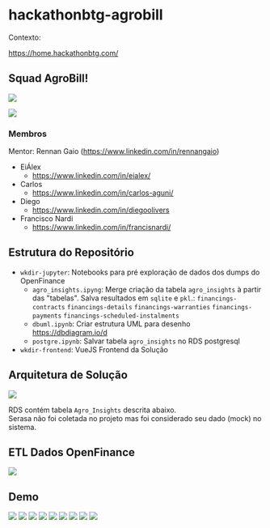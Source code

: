# hackathonbtg-agrobill


Contexto:

https://home.hackathonbtg.com/

## Squad AgroBill!

![](./squad-logo.png)

![](./team.jpg)

### Membros

Mentor: Rennan Gaio (https://www.linkedin.com/in/rennangaio)

* EiÁlex
    * https://www.linkedin.com/in/eialex/
* Carlos
    * https://www.linkedin.com/in/carlos-aguni/
* Diego
    * https://www.linkedin.com/in/diegoolivers
* Francisco Nardi
    * https://www.linkedin.com/in/francisnardi/

## Estrutura do Repositório

* `wkdir-jupyter`: Notebooks para pré exploração de dados dos dumps do OpenFinance
    * `agro_insights.ipyng`: Merge criação da tabela `agro_insights` à partir das "tabelas". Salva resultados em `sqlite` e `pkl`.:
        `financings-contracts`
        `financings-details`
        `financings-warranties`
        `financings-payments`
        `financings-scheduled-instalments`
    * `dbuml.ipynb`: Criar estrutura UML para desenho https://dbdiagram.io/d
    * `postgre.ipynb`: Salvar tabela `agro_insights` no RDS postgresql
* `wkdir-frontend`: VueJS Frontend da Solução

## Arquitetura de Solução

![](./arquitetura.png)

RDS contém tabela `Agro_Insights` descrita abaixo.  
Serasa não foi coletada no projeto mas foi considerado seu dado (mock) no sistema.

## ETL Dados OpenFinance

![](./db_agro_insights.png)


## Demo

![](./page00.png)
![](./page01.png)
![](./page02.png)
![](./page03.png)
![](./page04.png)
![](./page05.png)
![](./page06.png)
![](./page07.png)
![](./page08.png)

